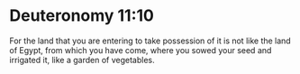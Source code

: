 # Deuteronomy 11:10

For the land that you are entering to take possession of it is not like the land of Egypt, from which you have come, where you sowed your seed and irrigated it, like a garden of vegetables.
